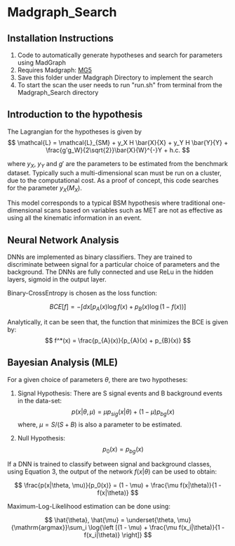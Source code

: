 # Madgraph_Search

## Installation Instructions
1. Code to automatically generate hypotheses and search for parameters using MadGraph
2. Requires Madgraph: [MG5](https://launchpad.net/mg5amcnlo)
3. Save this folder under Madgraph Directory to implement the search
4. To start the scan the user needs to run "run.sh" from terminal from the Madgraph_Search directory


## Introduction to the hypothesis
The Lagrangian for the hypotheses is given by
$$  \mathcal{L} = \mathcal{L}_{SM} + y_X H \bar{X}{X} + y_Y H \bar{Y}{Y} + \frac{g'g_W}{2\sqrt{2}}\bar{X}{W}^{-}Y + h.c. $$

where $y_X$, $y_Y$ and $g'$ are the parameters to be estimated from the benchmark dataset.  Typically such a multi-dimensional scan must be run on a cluster, due to the computational cost. As a proof of concept, this code searches for the parameter $y_X (M_X)$.

This model corresponds to a typical BSM hypothesis where traditional one-dimensional scans based on variables such as MET are not as effective as using all the kinematic information in an event.

## Neural Network Analysis
DNNs are implemented as binary classifiers. They are trained to discriminate between signal for a particular choice of parameters and the background. The DNNs are fully connected and use ReLu in the hidden layers, sigmoid in the output layer. 

Binary-CrossEntropy is chosen as the loss function:

$$BCE[f] = -\int dx \left[p_{A}(x)\log{f(x)} + p_{B}(x)\log{(1-f(x))}\right]$$

Analytically, it can be seen that, the function that minimizes the BCE is given by:
        $$ f^*(x) = \frac{p_{A}(x)}{p_{A}(x) + p_{B}(x)} $$

## Bayesian Analysis (MLE)

For a given choice of parameters $\theta$, there are two hypotheses:

1. Signal Hypothesis: There are S signal events and B background events in the data-set:
        $$ p(x|\theta, \mu) = \mu p_{sig}(x|\theta) + (1 - \mu) p_{bg}(x) $$
 where, $\mu = S/(S + B)$ is also a parameter to be estimated.

2. Null Hypothesis:
       $$  p_0(x) = p_{bg}(x) $$
    
If a DNN is trained to classify between signal and background classes, using Equation 3, the output of the network $f(x|\theta)$ can be used to obtain:

$$ \frac{p(x|\theta, \mu)}{p_0(x)} = (1 - \mu) + \frac{\mu f(x|\theta)}{1 - f(x|\theta)}  $$

Maximum-Log-Likelihood estimation can be done using:

$$ \hat{\theta}, \hat{\mu} = \underset{\theta, \mu}{\mathrm{argmax}}\sum_i \log{\left [(1 - \mu) + \frac{\mu f(x_i|\theta)}{1 - f(x_i|\theta)}  \right]} $$
